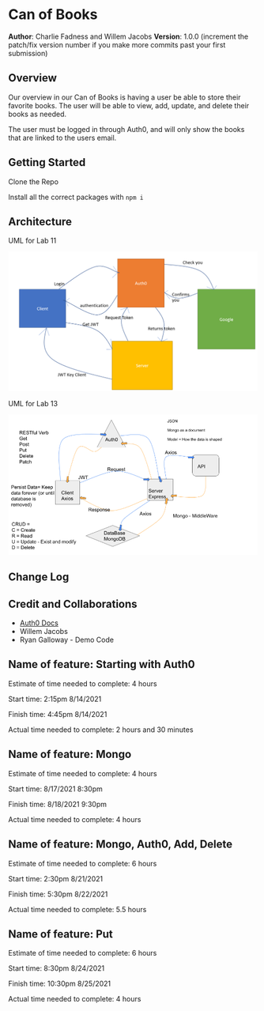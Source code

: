 # Can of Books

**Author**: Charlie Fadness and Willem Jacobs
**Version**: 1.0.0 (increment the patch/fix version number if you make more commits past your first submission)

## Overview

Our overview in our Can of Books is having a user be able to store their favorite books. The user will be able to view, add, update, and delete their books as needed.

The user must be logged in through Auth0, and will only show the books that are linked to the users email.

## Getting Started
<!-- What are the steps that a user must take in order to build this app on their own machine and get it running? -->

Clone the Repo

Install all the correct packages with `npm i`



## Architecture
<!-- Provide a detailed description of the application design. What technologies (languages, libraries, etc) you're using, and any other relevant design information. -->

UML for Lab 11

<img src="img/wml for lab 11.png">

UML for Lab 13

<img src="img/ULM-for-Auth0-and-Mongo.png">

## Change Log
<!-- Use this area to document the iterative changes made to your application as each feature is successfully implemented. Use time stamps. Here's an example:

01-01-2001 4:59pm - Application now has a fully-functional express server, with a GET route for the location resource. -->

## Credit and Collaborations
<!-- Give credit (and a link) to other people or resources that helped you build this application. -->
- [Auth0 Docs](https://auth0.com/docs)
- Willem Jacobs
- Ryan Galloway - Demo Code

## Name of feature: Starting with Auth0

Estimate of time needed to complete: 4 hours

Start time: 2:15pm 8/14/2021

Finish time: 4:45pm 8/14/2021

Actual time needed to complete: 2 hours and 30 minutes

## Name of feature: Mongo

Estimate of time needed to complete: 4 hours

Start time: 8/17/2021 8:30pm

Finish time: 8/18/2021 9:30pm

Actual time needed to complete: 4 hours

## Name of feature: Mongo, Auth0, Add, Delete

Estimate of time needed to complete: 6 hours

Start time: 2:30pm 8/21/2021

Finish time: 5:30pm 8/22/2021

Actual time needed to complete: 5.5 hours 

## Name of feature: Put

Estimate of time needed to complete: 6 hours

Start time: 8:30pm 8/24/2021

Finish time: 10:30pm 8/25/2021

Actual time needed to complete: 4 hours 
